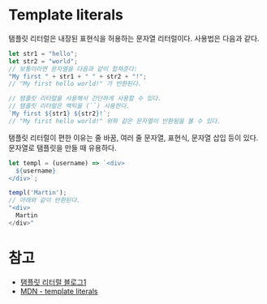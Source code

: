 # Template literals

탬플릿 리터럴은 내장된 표현식을 허용하는 문자열 리터럴이다. 사용법은 다음과 같다.

```js
let str1 = "hello";
let str2 = "world";
// 보통이라면 문자열을 다음과 같이 합쳐준다:
"My first " + str1 + " " + str2 + "!";
// "My first hello world!" 가 반환된다.

// 탬플릿 리터럴을 사용해서 간단하게 사용할 수 있다.
// 탬플릿 리터럴은 백틱을 (``) 사용한다.
`My first ${str1} ${str2}!`;
// "My first hello world!" 위와 같은 문자열이 반환됨을 볼 수 있다.
```

탬플릿 리터럴이 편한 이유는 줄 바꿈, 여러 줄 문자열, 표현식, 문자열 삽입 등이 있다.
문자열로 탬플릿을 만들 때 유용하다.

```js
let templ = (username) => `<div>
  ${username}
</div>`;

templ('Martin');
// 아래와 같이 반환된다.
"<div>
  Martin
</div>"
```

# 참고

- [탬플릿 리터럴 블로그1](https://eblee-repo.tistory.com/38)
- [MDN - template literals](https://developer.mozilla.org/ko/docs/Web/JavaScript/Reference/Template_literals)
